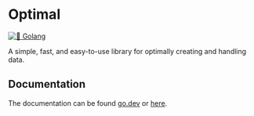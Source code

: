 # Optimal

[![🐹 Golang](https://github.com/DaanV2/optimal/actions/workflows/go-checks.yml/badge.svg)](https://github.com/DaanV2/optimal/actions/workflows/go-checks.yml)

A simple, fast, and easy-to-use library for optimally creating and handling data.


## Documentation

The documentation can be found [go.dev](https://pkg.go.dev/github.com/DaanV2/optimal) or [here](https://github.com/DaanV2/optimal/tree/main/doc).
